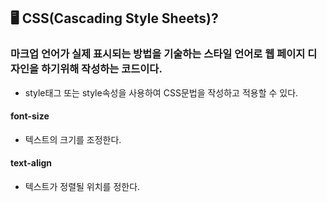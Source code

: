 ## 🖥️ CSS(Cascading Style Sheets)?

### 마크업 언어가 실제 표시되는 방법을 기술하는 스타일 언어로 웹 페이지 디자인을 하기위해 작성하는 코드이다.

- style태그 또는 style속성을 사용하여 CSS문법을 작성하고 적용할 수 있다.

#### font-size

- 텍스트의 크기를 조정한다.

#### text-align 

- 텍스트가 정렬될 위치를 정한다.
